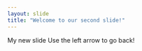 ```yaml
---
layout: slide
title: "Welcome to our second slide!"
---
```

My new slide
Use the left arrow to go back!
